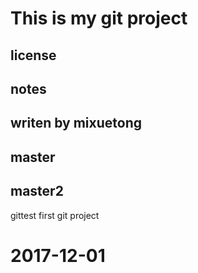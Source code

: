 # This is my git project

## license

## notes

## writen by mixuetong

## master
## master2
gittest
first git project

# 2017-12-01
